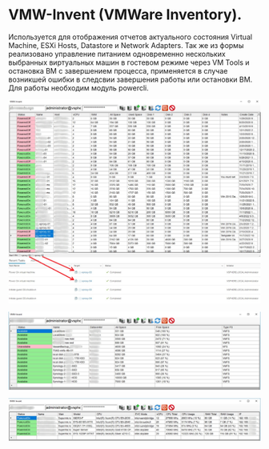 # VMW-Invent (VMWare Inventory).
Используется для отображения отчетов актуального состояния Virtual Machine, ESXi Hosts, Datastore и Network Adapters. Так же из формы реализовано управление питанием одновременно нескольких выбранных виртуальных машин в гостевом режиме через VM Tools и остановка ВМ с завершением процесса, применяется в случае возникшей ошибки в следсвии завершения работы или остановки ВМ. Для работы необходим модуль powercli.

![Image alt](https://github.com/Lifailon/VMW-Invent/blob/rsa/Screen/Power-VM.jpg)

![Image alt](https://github.com/Lifailon/VMW-Invent/blob/rsa/Screen/Datastore.jpg)

![Image alt](https://github.com/Lifailon/VMW-Invent/blob/rsa/Screen/Hosts-ESXi.jpg)

